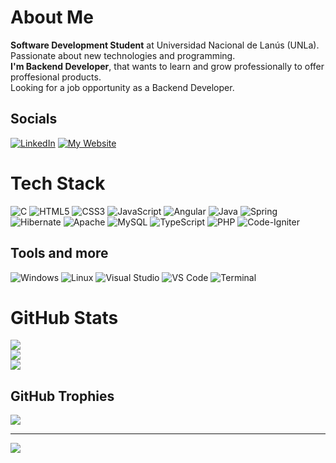 # About Me
<strong>Software Development Student</strong> at Universidad Nacional de Lanús (UNLa). Passionate about new technologies and programming.<br><strong>I'm Backend Developer</strong>, that wants to learn and grow professionally to offer proffesional products.<br>Looking for a job opportunity as a Backend Developer.

## Socials
[![LinkedIn](https://img.shields.io/badge/LinkedIn-%230077B5.svg?style=for-the-badge&logo=linkedin&logoColor=white)](https://www.linkedin.com/in/leandroblandi/) [![My Website](https://img.shields.io/badge/website-000000?style=for-the-badge&logo=About.me&logoColor=white)](https://leandroblandi.netlify.app)

# Tech Stack
![C](https://img.shields.io/badge/c-%2300599C.svg?style=for-the-badge&logo=c&logoColor=white) ![HTML5](https://img.shields.io/badge/html5-%23E34F26.svg?style=for-the-badge&logo=html5&logoColor=white) ![CSS3](https://img.shields.io/badge/css3-%231572B6.svg?style=for-the-badge&logo=css3&logoColor=white) ![JavaScript](https://img.shields.io/badge/javascript-%23323330.svg?style=for-the-badge&logo=javascript&logoColor=%23F7DF1E) ![Angular](https://img.shields.io/badge/angular-%23DD0031.svg?&style=for-the-badge&logo=angular&logoColor=white) ![Java](https://img.shields.io/badge/java-%23ED8B00.svg?style=for-the-badge&logo=openjdk&logoColor=white) ![Spring](https://img.shields.io/badge/spring-%236DB33F.svg?style=for-the-badge&logo=spring&logoColor=white) ![Hibernate](https://img.shields.io/badge/Hibernate-59666C?style=for-the-badge&logo=Hibernate&logoColor=white) ![Apache](https://img.shields.io/badge/apache-%23D42029.svg?style=for-the-badge&logo=apache&logoColor=white) ![MySQL](https://img.shields.io/badge/mysql-%2300f.svg?style=for-the-badge&logo=mysql&logoColor=white) ![TypeScript](https://img.shields.io/badge/typescript-%23007ACC.svg?style=for-the-badge&logo=typescript&logoColor=white) ![PHP](https://img.shields.io/badge/php-%23777BB4.svg?style=for-the-badge&logo=php&logoColor=white) ![Code-Igniter](https://img.shields.io/badge/CodeIgniter-%23EF4223.svg?style=for-the-badge&logo=codeIgniter&logoColor=white) 

## Tools and more
![Windows](https://img.shields.io/badge/Windows-0078D6?style=for-the-badge&logo=windows&logoColor=white)
![Linux](https://img.shields.io/badge/Linux-FCC624?style=for-the-badge&logo=linux&logoColor=black)
![Visual Studio](https://img.shields.io/badge/Vistual%20Studio-5C2D91?style=for-the-badge&logo=visualstudio&logoColor=white)
![VS Code](https://img.shields.io/badge/VS%20Code-007ACC?style=for-the-badge&logo=visualstudiocode&logoColor=white)
![Terminal](https://img.shields.io/badge/Terminal-4D4D4D?style=for-the-badge&logo=windowsterminal&logoColor=white)

# GitHub Stats
![](https://github-readme-stats.vercel.app/api?username=leandroblandi&theme=material-palenight&hide_border=true&include_all_commits=false&count_private=true)<br/>
![](https://github-readme-streak-stats.herokuapp.com/?user=leandroblandi&theme=material-palenight&hide_border=true)<br/>
![](https://github-readme-stats.vercel.app/api/top-langs/?username=leandroblandi&theme=material-palenight&hide_border=true&include_all_commits=false&count_private=true&layout=compact)

## GitHub Trophies
![](https://github-profile-trophy.vercel.app/?username=leandroblandi&theme=radical&no-frame=false&no-bg=true&margin-w=4)

---
[![](https://visitcount.itsvg.in/api?id=leandroblandi&icon=0&color=0)](https://visitcount.itsvg.in)

